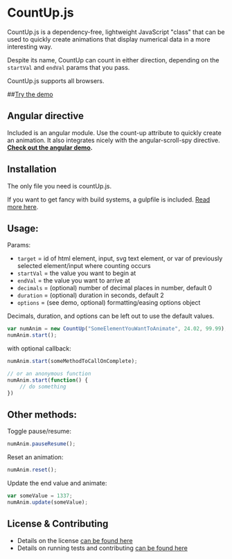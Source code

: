 # CountUp.js
CountUp.js is a dependency-free, lightweight JavaScript "class" that can be used to quickly create animations that display numerical data in a more interesting way.

Despite its name, CountUp can count in either direction, depending on the `startVal` and `endVal` params that you pass.

CountUp.js supports all browsers.

##[Try the demo](http://inorganik.github.io/countUp.js)

## Angular directive
Included is an angular module. Use the count-up attribute to quickly create an animation. It also integrates nicely with the angular-scroll-spy directive. **[Check out the angular demo](http://inorganik.github.io/angular-scroll-spy).**

## Installation

The only file you need is countUp.js. 

If you want to get fancy with build systems, a gulpfile is included. [Read more here](contributing.md).

## Usage:
Params:
- `target` = id of html element, input, svg text element, or var of previously selected element/input where counting occurs
- `startVal` = the value you want to begin at
- `endVal` = the value you want to arrive at
- `decimals` = (optional) number of decimal places in number, default 0 
- `duration` = (optional) duration in seconds, default 2 
- `options` = (see demo, optional) formatting/easing options object 

Decimals, duration, and options can be left out to use the default values.

```js
var numAnim = new CountUp("SomeElementYouWantToAnimate", 24.02, 99.99);
numAnim.start();
```

with optional callback:

```js
numAnim.start(someMethodToCallOnComplete);

// or an anonymous function
numAnim.start(function() {
    // do something
})
```

## Other methods:
Toggle pause/resume:

```js
numAnim.pauseResume();
```

Reset an animation:

```js
numAnim.reset();
```

Update the end value and animate:

```js
var someValue = 1337;
numAnim.update(someValue);
```

## License & Contributing
- Details on the license [can be found here](LICENSE.md)
- Details on running tests and contributing [can be found here](contributing.md)
